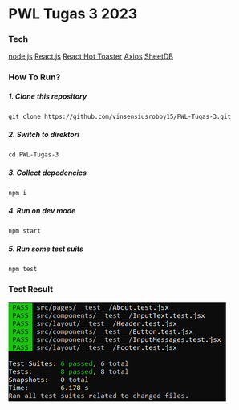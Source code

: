 # PWL Tugas 3 2023

### Tech

[node.js](https://nodejs.org/en)
[React.js](https://react.dev/)
[React Hot Toaster](https://react-hot-toast.com/)
[Axios](https://axios-http.com/)
[SheetDB](https://sheetdb.io/)

### How To Run?

##### 1. Clone this repository

```
git clone https://github.com/vinsensiusrobby15/PWL-Tugas-3.git
```

##### 2. Switch to direktori

```
cd PWL-Tugas-3
```

##### 3. Collect depedencies

```
npm i
```

##### 4. Run on dev mode

```
npm start
```

##### 5. Run some test suits

```
npm test
```

### Test Result

![result.png](./src/assets/result.PNG)
